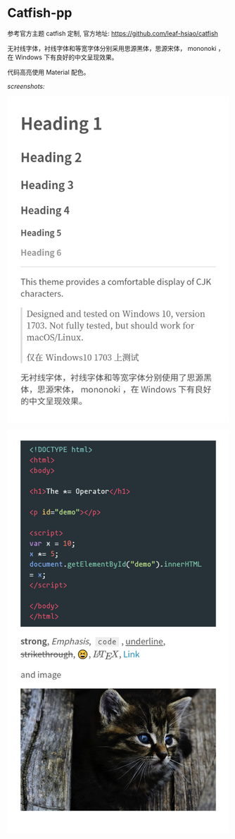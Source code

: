 # Catfish-pp

参考官方主题 catfish 定制, 官方地址:  https://github.com/leaf-hsiao/catfish 

无衬线字体，衬线字体和等宽字体分别采用思源黑体，思源宋体， mononoki ，在 Windows 下有良好的中文呈现效果。

代码高亮使用 Material 配色。

_screenshots:_

![](images/catfish1.png)



![](images/catfish3.png)
